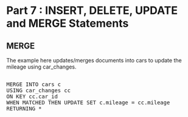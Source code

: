 # Part 7 : INSERT, DELETE, UPDATE and MERGE Statements

## MERGE

The example here updates/merges documents into cars to update the mileage
using car_changes.

<pre id="example">

MERGE INTO cars c 
USING car_changes cc 
ON KEY cc.car_id
WHEN MATCHED THEN UPDATE SET c.mileage = cc.mileage
RETURNING *

</pre>
